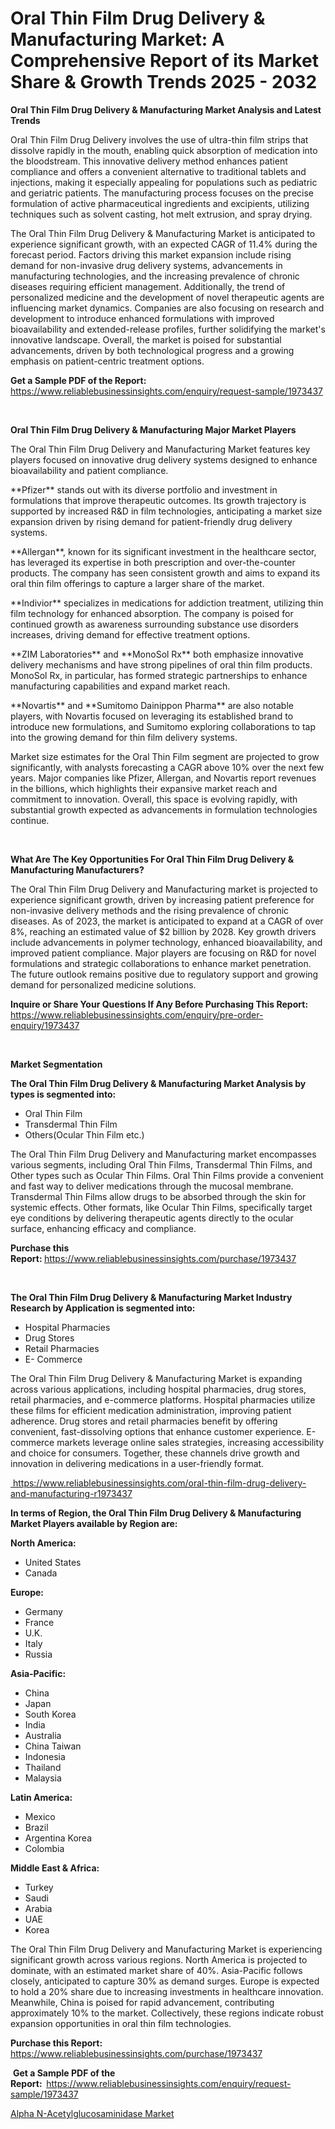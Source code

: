 <p><h1>Oral Thin Film Drug Delivery & Manufacturing Market: A Comprehensive Report of its Market Share & Growth Trends 2025 - 2032</h1></p><p><strong>Oral Thin Film Drug Delivery & Manufacturing Market Analysis and Latest Trends</strong></p>
<p><p>Oral Thin Film Drug Delivery involves the use of ultra-thin film strips that dissolve rapidly in the mouth, enabling quick absorption of medication into the bloodstream. This innovative delivery method enhances patient compliance and offers a convenient alternative to traditional tablets and injections, making it especially appealing for populations such as pediatric and geriatric patients. The manufacturing process focuses on the precise formulation of active pharmaceutical ingredients and excipients, utilizing techniques such as solvent casting, hot melt extrusion, and spray drying.</p><p>The Oral Thin Film Drug Delivery & Manufacturing Market is anticipated to experience significant growth, with an expected CAGR of 11.4% during the forecast period. Factors driving this market expansion include rising demand for non-invasive drug delivery systems, advancements in manufacturing technologies, and the increasing prevalence of chronic diseases requiring efficient management. Additionally, the trend of personalized medicine and the development of novel therapeutic agents are influencing market dynamics. Companies are also focusing on research and development to introduce enhanced formulations with improved bioavailability and extended-release profiles, further solidifying the market's innovative landscape. Overall, the market is poised for substantial advancements, driven by both technological progress and a growing emphasis on patient-centric treatment options.</p></p>
<p><strong>Get a Sample PDF of the Report:&nbsp;</strong> <a href="https://www.reliablebusinessinsights.com/enquiry/request-sample/1973437?utm_campaign=3256&utm_medium=2&utm_source=Github&utm_content=ia&utm_term=09032025&utm_id=oral-thin-film-drug-delivery-manufacturing">https://www.reliablebusinessinsights.com/enquiry/request-sample/1973437</a></p>
<p>&nbsp;</p>
<p><strong>Oral Thin Film Drug Delivery & Manufacturing Major Market Players</strong></p>
<p><p>The Oral Thin Film Drug Delivery and Manufacturing Market features key players focused on innovative drug delivery systems designed to enhance bioavailability and patient compliance. </p><p>**Pfizer** stands out with its diverse portfolio and investment in formulations that improve therapeutic outcomes. Its growth trajectory is supported by increased R&D in film technologies, anticipating a market size expansion driven by rising demand for patient-friendly drug delivery systems.</p><p>**Allergan**, known for its significant investment in the healthcare sector, has leveraged its expertise in both prescription and over-the-counter products. The company has seen consistent growth and aims to expand its oral thin film offerings to capture a larger share of the market.</p><p>**Indivior** specializes in medications for addiction treatment, utilizing thin film technology for enhanced absorption. The company is poised for continued growth as awareness surrounding substance use disorders increases, driving demand for effective treatment options.</p><p>**ZIM Laboratories** and **MonoSol Rx** both emphasize innovative delivery mechanisms and have strong pipelines of oral thin film products. MonoSol Rx, in particular, has formed strategic partnerships to enhance manufacturing capabilities and expand market reach.</p><p>**Novartis** and **Sumitomo Dainippon Pharma** are also notable players, with Novartis focused on leveraging its established brand to introduce new formulations, and Sumitomo exploring collaborations to tap into the growing demand for thin film delivery systems.</p><p>Market size estimates for the Oral Thin Film segment are projected to grow significantly, with analysts forecasting a CAGR above 10% over the next few years. Major companies like Pfizer, Allergan, and Novartis report revenues in the billions, which highlights their expansive market reach and commitment to innovation. Overall, this space is evolving rapidly, with substantial growth expected as advancements in formulation technologies continue.</p></p>
<p>&nbsp;</p>
<p><strong>What Are The Key Opportunities For Oral Thin Film Drug Delivery & Manufacturing Manufacturers?</strong></p>
<p><p>The Oral Thin Film Drug Delivery and Manufacturing market is projected to experience significant growth, driven by increasing patient preference for non-invasive delivery methods and the rising prevalence of chronic diseases. As of 2023, the market is anticipated to expand at a CAGR of over 8%, reaching an estimated value of $2 billion by 2028. Key growth drivers include advancements in polymer technology, enhanced bioavailability, and improved patient compliance. Major players are focusing on R&D for novel formulations and strategic collaborations to enhance market penetration. The future outlook remains positive due to regulatory support and growing demand for personalized medicine solutions.</p></p>
<p><strong>Inquire or Share Your Questions If Any Before Purchasing This Report:</strong> <a href="https://www.reliablebusinessinsights.com/enquiry/pre-order-enquiry/1973437?utm_campaign=3256&utm_medium=2&utm_source=Github&utm_content=ia&utm_term=09032025&utm_id=oral-thin-film-drug-delivery-manufacturing">https://www.reliablebusinessinsights.com/enquiry/pre-order-enquiry/1973437</a></p>
<p>&nbsp;</p>
<p><strong>Market Segmentation</strong></p>
<p><strong>The Oral Thin Film Drug Delivery & Manufacturing Market Analysis by types is segmented into:</strong></p>
<p><ul><li>Oral Thin Film</li><li>Transdermal Thin Film</li><li>Others(Ocular Thin Film etc.)</li></ul></p>
<p><p>The Oral Thin Film Drug Delivery and Manufacturing market encompasses various segments, including Oral Thin Films, Transdermal Thin Films, and Other types such as Ocular Thin Films. Oral Thin Films provide a convenient and fast way to deliver medications through the mucosal membrane. Transdermal Thin Films allow drugs to be absorbed through the skin for systemic effects. Other formats, like Ocular Thin Films, specifically target eye conditions by delivering therapeutic agents directly to the ocular surface, enhancing efficacy and compliance.</p></p>
<p><strong>Purchase this Report:&nbsp;</strong><a href="https://www.reliablebusinessinsights.com/purchase/1973437?utm_campaign=3256&utm_medium=2&utm_source=Github&utm_content=ia&utm_term=09032025&utm_id=oral-thin-film-drug-delivery-manufacturing">https://www.reliablebusinessinsights.com/purchase/1973437</a></p>
<p>&nbsp;</p>
<p><strong>The Oral Thin Film Drug Delivery & Manufacturing Market Industry Research by Application is segmented into:</strong></p>
<p><ul><li>Hospital Pharmacies</li><li>Drug Stores</li><li>Retail Pharmacies</li><li>E- Commerce</li></ul></p>
<p><p>The Oral Thin Film Drug Delivery & Manufacturing Market is expanding across various applications, including hospital pharmacies, drug stores, retail pharmacies, and e-commerce platforms. Hospital pharmacies utilize these films for efficient medication administration, improving patient adherence. Drug stores and retail pharmacies benefit by offering convenient, fast-dissolving options that enhance customer experience. E-commerce markets leverage online sales strategies, increasing accessibility and choice for consumers. Together, these channels drive growth and innovation in delivering medications in a user-friendly format.</p></p>
<p><a href="https://www.reliablebusinessinsights.com/oral-thin-film-drug-delivery-and-manufacturing-r1973437?utm_campaign=3256&utm_medium=2&utm_source=Github&utm_content=ia&utm_term=09032025&utm_id=oral-thin-film-drug-delivery-manufacturing">&nbsp;https://www.reliablebusinessinsights.com/oral-thin-film-drug-delivery-and-manufacturing-r1973437</a></p>
<p><strong>In terms of Region, the Oral Thin Film Drug Delivery & Manufacturing Market Players available by Region are:</strong></p>
<p>
    <p> <strong> North America: </strong>
        <ul>
            <li>United States</li>
            <li>Canada</li>
        </ul>
        </p> 
    <p> <strong> Europe: </strong>
        <ul>
            <li>Germany</li>
            <li>France</li>
            <li>U.K.</li>
            <li>Italy</li>
            <li>Russia</li>
        </ul>
        </p> 
    <p> <strong> Asia-Pacific: </strong>
        <ul>
            <li>China</li>
            <li>Japan</li>
            <li>South Korea</li>
            <li>India</li>
            <li>Australia</li>
            <li>China Taiwan</li>
            <li>Indonesia</li>
            <li>Thailand</li>
            <li>Malaysia</li>
        </ul>
        </p> 
    <p> <strong> Latin America: </strong>
        <ul>
            <li>Mexico</li>
            <li>Brazil</li>
            <li>Argentina Korea</li>
            <li>Colombia</li>
        </ul>
        </p> 
    <p> <strong> Middle East & Africa: </strong>
        <ul>
            <li>Turkey</li>
            <li>Saudi</li>
            <li>Arabia</li>
            <li>UAE</li>
            <li>Korea</li>
        </ul>
    </p>
    </p>
<p><p>The Oral Thin Film Drug Delivery and Manufacturing Market is experiencing significant growth across various regions. North America is projected to dominate, with an estimated market share of 40%. Asia-Pacific follows closely, anticipated to capture 30% as demand surges. Europe is expected to hold a 20% share due to increasing investments in healthcare innovation. Meanwhile, China is poised for rapid advancement, contributing approximately 10% to the market. Collectively, these regions indicate robust expansion opportunities in oral thin film technologies.</p></p>
<p><strong>Purchase this Report: </strong><a href="https://www.reliablebusinessinsights.com/purchase/1973437?utm_campaign=3256&utm_medium=2&utm_source=Github&utm_content=ia&utm_term=09032025&utm_id=oral-thin-film-drug-delivery-manufacturing">https://www.reliablebusinessinsights.com/purchase/1973437</a></p>
<p>&nbsp;<strong>Get a Sample PDF of the Report:&nbsp;&nbsp;</strong><a href="https://www.reliablebusinessinsights.com/enquiry/request-sample/1973437?utm_campaign=3256&utm_medium=2&utm_source=Github&utm_content=ia&utm_term=09032025&utm_id=oral-thin-film-drug-delivery-manufacturing">https://www.reliablebusinessinsights.com/enquiry/request-sample/1973437</a></p>
<p><strong></strong></p>
<p><p><a href="https://github.com/yenagmah/Market-Research-Report-List-1/blob/main/alpha-n-acetylglucosaminidase-market.md?utm_campaign=3256&utm_medium=2&utm_source=Github&utm_content=ia&utm_term=09032025&utm_id=oral-thin-film-drug-delivery-manufacturing">Alpha N-Acetylglucosaminidase Market</a></p></p>